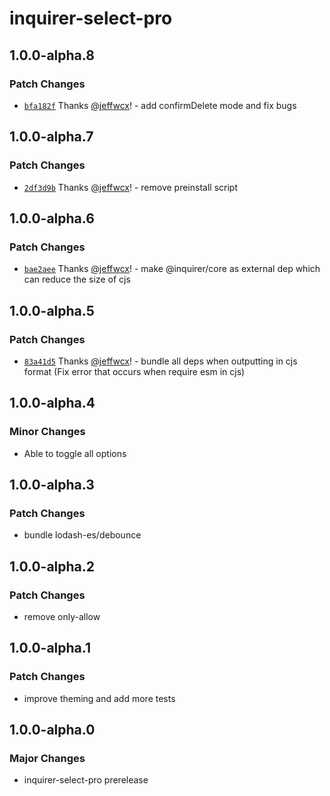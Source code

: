 # inquirer-select-pro

## 1.0.0-alpha.8

### Patch Changes

- [`bfa182f`](https://github.com/jeffwcx/inquirer-select-pro/commit/bfa182fc677578a23d6212ec08607bc5f4a9362f) Thanks [@jeffwcx](https://github.com/jeffwcx)! - add confirmDelete mode and fix bugs

## 1.0.0-alpha.7

### Patch Changes

- [`2df3d9b`](https://github.com/jeffwcx/inquirer-select-pro/commit/2df3d9b5aa9421e37f3165a23fc0dde7f0204c0f) Thanks [@jeffwcx](https://github.com/jeffwcx)! - remove preinstall script

## 1.0.0-alpha.6

### Patch Changes

- [`bae2aee`](https://github.com/jeffwcx/inquirer-select-pro/commit/bae2aeeff7784435d8e9dac46b959fe68907e767) Thanks [@jeffwcx](https://github.com/jeffwcx)! - make @inquirer/core as external dep which can reduce the size of cjs

## 1.0.0-alpha.5

### Patch Changes

- [`83a41d5`](https://github.com/jeffwcx/inquirer-select-pro/commit/83a41d58869f38b5a6c083c666beb5d1ef8ae698) Thanks [@jeffwcx](https://github.com/jeffwcx)! - bundle all deps when outputting in cjs format (Fix error that occurs when require esm in cjs)

## 1.0.0-alpha.4

### Minor Changes

- Able to toggle all options

## 1.0.0-alpha.3

### Patch Changes

- bundle lodash-es/debounce

## 1.0.0-alpha.2

### Patch Changes

- remove only-allow

## 1.0.0-alpha.1

### Patch Changes

- improve theming and add more tests

## 1.0.0-alpha.0

### Major Changes

- inquirer-select-pro prerelease
